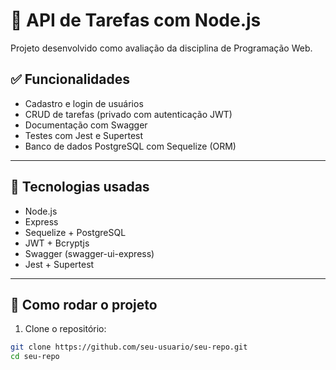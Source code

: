 # 📌 API de Tarefas com Node.js

Projeto desenvolvido como avaliação da disciplina de Programação Web.

## ✅ Funcionalidades

- Cadastro e login de usuários
- CRUD de tarefas (privado com autenticação JWT)
- Documentação com Swagger
- Testes com Jest e Supertest
- Banco de dados PostgreSQL com Sequelize (ORM)

---

## 🚀 Tecnologias usadas

- Node.js
- Express
- Sequelize + PostgreSQL
- JWT + Bcryptjs
- Swagger (swagger-ui-express)
- Jest + Supertest

---

## 🔧 Como rodar o projeto

1. Clone o repositório:

```bash
git clone https://github.com/seu-usuario/seu-repo.git
cd seu-repo
